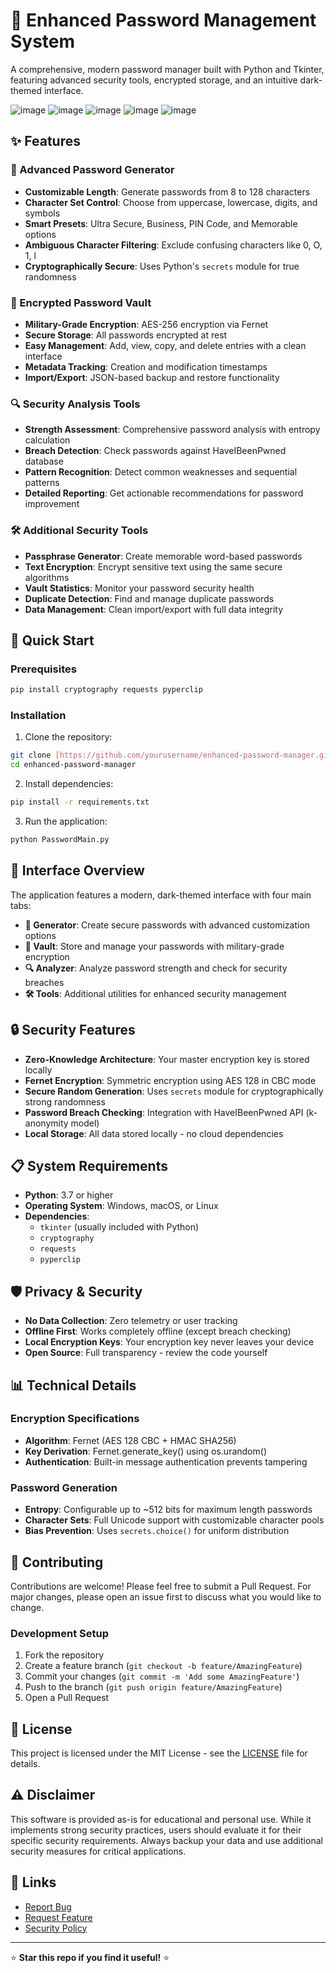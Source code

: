 # 🔐 Enhanced Password Management System

A comprehensive, modern password manager built with Python and Tkinter, featuring advanced security tools, encrypted storage, and an intuitive dark-themed interface.

![image](https://github.com/user-attachments/assets/2651c48d-8b14-4147-a7cf-6698af238621)
![image](https://github.com/user-attachments/assets/e0704213-427e-47b1-935a-9404d955bec9)
![image](https://github.com/user-attachments/assets/bb39de8f-58a0-460c-9561-13982cec72fc)
![image](https://github.com/user-attachments/assets/421a9611-e686-4bc7-acb1-05187be67df1)
![image](https://github.com/user-attachments/assets/9bca5f69-eafd-4837-bc6f-3270396eb2e0)




## ✨ Features

### 🎲 Advanced Password Generator
- **Customizable Length**: Generate passwords from 8 to 128 characters
- **Character Set Control**: Choose from uppercase, lowercase, digits, and symbols
- **Smart Presets**: Ultra Secure, Business, PIN Code, and Memorable options
- **Ambiguous Character Filtering**: Exclude confusing characters like 0, O, 1, l
- **Cryptographically Secure**: Uses Python's `secrets` module for true randomness

### 🏦 Encrypted Password Vault
- **Military-Grade Encryption**: AES-256 encryption via Fernet
- **Secure Storage**: All passwords encrypted at rest
- **Easy Management**: Add, view, copy, and delete entries with a clean interface
- **Metadata Tracking**: Creation and modification timestamps
- **Import/Export**: JSON-based backup and restore functionality

### 🔍 Security Analysis Tools
- **Strength Assessment**: Comprehensive password analysis with entropy calculation
- **Breach Detection**: Check passwords against HaveIBeenPwned database
- **Pattern Recognition**: Detect common weaknesses and sequential patterns
- **Detailed Reporting**: Get actionable recommendations for password improvement

### 🛠️ Additional Security Tools
- **Passphrase Generator**: Create memorable word-based passwords
- **Text Encryption**: Encrypt sensitive text using the same secure algorithms
- **Vault Statistics**: Monitor your password security health
- **Duplicate Detection**: Find and manage duplicate passwords
- **Data Management**: Clean import/export with full data integrity

## 🚀 Quick Start

### Prerequisites
```bash
pip install cryptography requests pyperclip
```

### Installation
1. Clone the repository:
```bash
git clone [https://github.com/yourusername/enhanced-password-manager.git](https://github.com/Naveen-21-Cyber/-Password-Management-Tool-V2)
cd enhanced-password-manager
```

2. Install dependencies:
```bash
pip install -r requirements.txt
```

3. Run the application:
```bash
python PasswordMain.py
```

## 📱 Interface Overview

The application features a modern, dark-themed interface with four main tabs:

- **🎲 Generator**: Create secure passwords with advanced customization options
- **🏦 Vault**: Store and manage your passwords with military-grade encryption
- **🔍 Analyzer**: Analyze password strength and check for security breaches
- **🛠️ Tools**: Additional utilities for enhanced security management

## 🔒 Security Features

- **Zero-Knowledge Architecture**: Your master encryption key is stored locally
- **Fernet Encryption**: Symmetric encryption using AES 128 in CBC mode
- **Secure Random Generation**: Uses `secrets` module for cryptographically strong randomness
- **Password Breach Checking**: Integration with HaveIBeenPwned API (k-anonymity model)
- **Local Storage**: All data stored locally - no cloud dependencies

## 📋 System Requirements

- **Python**: 3.7 or higher
- **Operating System**: Windows, macOS, or Linux
- **Dependencies**: 
  - `tkinter` (usually included with Python)
  - `cryptography`
  - `requests`
  - `pyperclip`

## 🛡️ Privacy & Security

- **No Data Collection**: Zero telemetry or user tracking
- **Offline First**: Works completely offline (except breach checking)
- **Local Encryption Keys**: Your encryption key never leaves your device
- **Open Source**: Full transparency - review the code yourself

## 📊 Technical Details

### Encryption Specifications
- **Algorithm**: Fernet (AES 128 CBC + HMAC SHA256)
- **Key Derivation**: Fernet.generate_key() using os.urandom()
- **Authentication**: Built-in message authentication prevents tampering

### Password Generation
- **Entropy**: Configurable up to ~512 bits for maximum length passwords
- **Character Sets**: Full Unicode support with customizable character pools
- **Bias Prevention**: Uses `secrets.choice()` for uniform distribution

## 🤝 Contributing

Contributions are welcome! Please feel free to submit a Pull Request. For major changes, please open an issue first to discuss what you would like to change.

### Development Setup
1. Fork the repository
2. Create a feature branch (`git checkout -b feature/AmazingFeature`)
3. Commit your changes (`git commit -m 'Add some AmazingFeature'`)
4. Push to the branch (`git push origin feature/AmazingFeature`)
5. Open a Pull Request

## 📄 License

This project is licensed under the MIT License - see the [LICENSE](LICENSE) file for details.

## ⚠️ Disclaimer

This software is provided as-is for educational and personal use. While it implements strong security practices, users should evaluate it for their specific security requirements. Always backup your data and use additional security measures for critical applications.

## 🔗 Links

- [Report Bug](https://github.com/yourusername/enhanced-password-manager/issues)
- [Request Feature](https://github.com/yourusername/enhanced-password-manager/issues)
- [Security Policy](SECURITY.md)

---

⭐ **Star this repo if you find it useful!** ⭐
